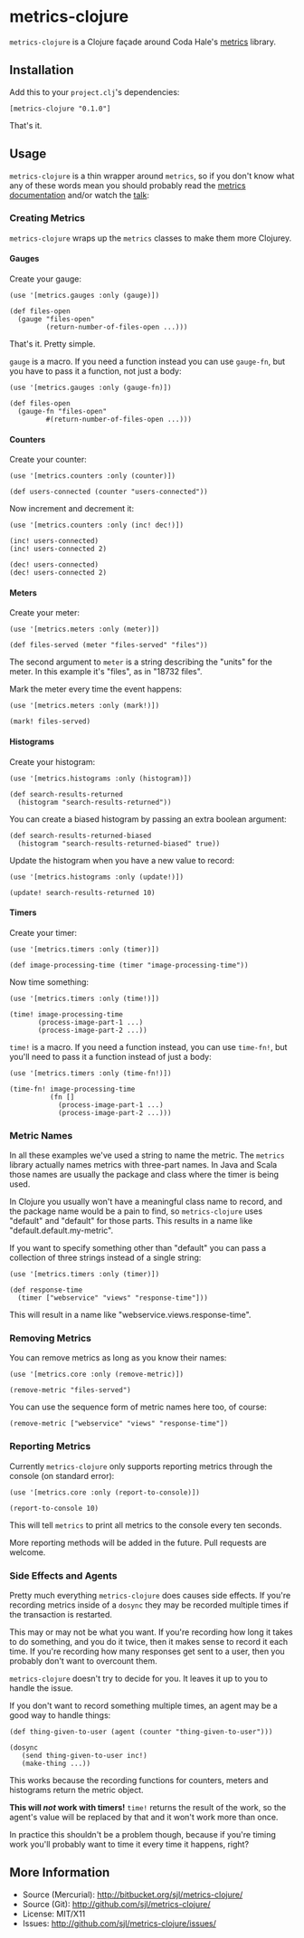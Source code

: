 metrics-clojure
===============

`metrics-clojure` is a Clojure façade around Coda Hale's [metrics][] library.

[metrics]: http://github.com/codahale/metrics/

Installation
------------

Add this to your `project.clj`'s dependencies:

    [metrics-clojure "0.1.0"]

That's it.

Usage
-----

`metrics-clojure` is a thin wrapper around `metrics`, so if you don't know what
any of these words mean you should probably read the [metrics documentation][]
and/or watch the [talk][]:


[metrics documentation]: https://github.com/codahale/metrics/tree/development/docs
[talk]: http://pivotallabs.com/talks/139-metrics-metrics-everywhere

### Creating Metrics

`metrics-clojure` wraps up the `metrics` classes to make them more Clojurey.

#### Gauges

Create your gauge:

    (use '[metrics.gauges :only (gauge)])

    (def files-open
      (gauge "files-open"
             (return-number-of-files-open ...)))

That's it.  Pretty simple.

`gauge` is a macro.  If you need a function instead you can use `gauge-fn`, but
you have to pass it a function, not just a body:

    (use '[metrics.gauges :only (gauge-fn)])

    (def files-open
      (gauge-fn "files-open"
             #(return-number-of-files-open ...)))

#### Counters

Create your counter:

    (use '[metrics.counters :only (counter)])

    (def users-connected (counter "users-connected"))

Now increment and decrement it:

    (use '[metrics.counters :only (inc! dec!)])

    (inc! users-connected)
    (inc! users-connected 2)

    (dec! users-connected)
    (dec! users-connected 2)

#### Meters

Create your meter:

    (use '[metrics.meters :only (meter)])

    (def files-served (meter "files-served" "files"))

The second argument to `meter` is a string describing the "units" for the meter.
In this example it's "files", as in "18732 files".

Mark the meter every time the event happens:

    (use '[metrics.meters :only (mark!)])

    (mark! files-served)

#### Histograms

Create your histogram:

    (use '[metrics.histograms :only (histogram)])

    (def search-results-returned
      (histogram "search-results-returned"))

You can create a biased histogram by passing an extra boolean argument:

    (def search-results-returned-biased
      (histogram "search-results-returned-biased" true))

Update the histogram when you have a new value to record:

    (use '[metrics.histograms :only (update!)])

    (update! search-results-returned 10)

#### Timers

Create your timer:

    (use '[metrics.timers :only (timer)])

    (def image-processing-time (timer "image-processing-time"))

Now time something:

    (use '[metrics.timers :only (time!)])

    (time! image-processing-time
           (process-image-part-1 ...)
           (process-image-part-2 ...))

`time!` is a macro.  If you need a function instead, you can use `time-fn!`, but
you'll need to pass it a function instead of just a body:

    (use '[metrics.timers :only (time-fn!)])

    (time-fn! image-processing-time
              (fn []
                (process-image-part-1 ...)
                (process-image-part-2 ...)))

### Metric Names

In all these examples we've used a string to name the metric.  The `metrics`
library actually names metrics with three-part names.  In Java and Scala those
names are usually the package and class where the timer is being used.

In Clojure you usually won't have a meaningful class name to record, and the
package name would be a pain to find, so `metrics-clojure` uses "default" and
"default" for those parts.  This results in a name like
"default.default.my-metric".

If you want to specify something other than "default" you can pass a collection
of three strings instead of a single string:

    (use '[metrics.timers :only (timer)])

    (def response-time
      (timer ["webservice" "views" "response-time"]))

This will result in a name like "webservice.views.response-time".

### Removing Metrics

You can remove metrics as long as you know their names:

    (use '[metrics.core :only (remove-metric)])

    (remove-metric "files-served")

You can use the sequence form of metric names here too, of course:

    (remove-metric ["webservice" "views" "response-time"])

### Reporting Metrics

Currently `metrics-clojure` only supports reporting metrics through the console
(on standard error):

    (use '[metrics.core :only (report-to-console)])

    (report-to-console 10)

This will tell `metrics` to print all metrics to the console every ten seconds.

More reporting methods will be added in the future.  Pull requests are welcome.

### Side Effects and Agents

Pretty much everything `metrics-clojure` does causes side effects.  If you're
recording metrics inside of a `dosync` they may be recorded multiple times if
the transaction is restarted.

This may or may not be what you want.  If you're recording how long it takes to
do something, and you do it twice, then it makes sense to record it each time.
If you're recording how many responses get sent to a user, then you probably
don't want to overcount them.

`metrics-clojure` doesn't try to decide for you.  It leaves it up to you to
handle the issue.

If you don't want to record something multiple times, an agent may be a good way
to handle things:

    (def thing-given-to-user (agent (counter "thing-given-to-user")))

    (dosync
       (send thing-given-to-user inc!)
       (make-thing ...))

This works because the recording functions for counters, meters and histograms
return the metric object.

**This will *not* work with timers!**  `time!` returns the result of the work,
so the agent's value will be replaced by that and it won't work more than once.

In practice this shouldn't be a problem though, because if you're timing work
you'll probably want to time it every time it happens, right?

More Information
----------------

* Source (Mercurial): <http://bitbucket.org/sjl/metrics-clojure/>
* Source (Git): <http://github.com/sjl/metrics-clojure/>
* License: MIT/X11
* Issues: <http://github.com/sjl/metrics-clojure/issues/>


